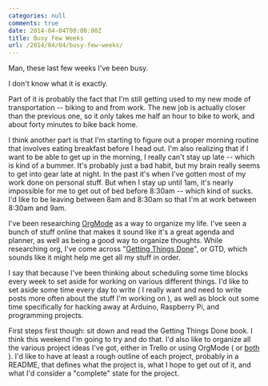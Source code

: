 ```yaml
---
categories: null
comments: true
date: 2014-04-04T00:00:00Z
title: Busy Few Weeks
url: /2014/04/04/busy-few-weeks/
---
```


Man, these last few weeks I've been busy.

I don't know what it is exactly.

Part of it is probably the fact that I'm still getting used to my new mode of transportation -- biking to and from work. The new job is actually closer than the previous one, so it only takes me half an hour to bike to work, and about forty minutes to bike back home.

I think another part is that I'm starting to figure out a proper morning routine that involves eating breakfast before I head out. I'm also realizing that if I want to be able to get up in the morning, I really can't stay up late -- which is kind of a bummer. It's probably just a bad habit, but my brain really seems to get into gear late at night. In the past it's when I've gotten most of my work done on personal stuff. But when I stay up until 1am, it's nearly impossible for me to get out of bed before 8:30am -- which kind of sucks. I'd like to be leaving between 8am and 8:30am so that I'm at work between 8:30am and 9am.

I've been researching [OrgMode](1) as a way to organize my life. I've seen a bunch of stuff online that makes it sound like it's a great agenda and planner, as well as being a good way to organize thoughts. While researching org, I've come across "[Getting Things Done](2)", or GTD, which sounds like it might help me get all my stuff in order.

I say that because I've been thinking about scheduling some time blocks every week to set aside for working on various different things. I'd like to set aside some time every day to write ( I really want and need to write posts more often about the stuff I'm working on ), as well as block out some time specifically for hacking away at Arduino, Raspberry Pi, and programming projects.

First steps first though: sit down and read the Getting Things Done book. I think this weekend I'm going to try and do that. I'd also like to organize all the various project ideas I've got, either in Trello or using OrgMode ( or [both](3) ). I'd like to have at least a rough outline of each project, probably in a README, that defines what the project is, what I hope to get out of it, and what I'd consider a "complete" state for the project.

[1]:http://orgmode.org/
[2]:http://en.wikipedia.org/wiki/Getting_Things_Done
[3]: http://org-trello.github.io/
